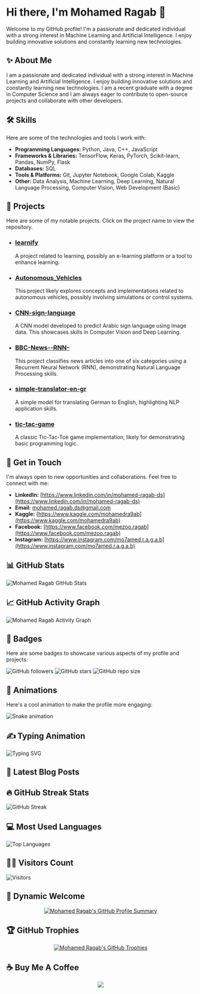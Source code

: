 # Hi there, I'm Mohamed Ragab 👋

Welcome to my GitHub profile! I'm a passionate and dedicated individual with a strong interest in Machine Learning and Artificial Intelligence. I enjoy building innovative solutions and constantly learning new technologies.

## ✨ About Me

I am a passionate and dedicated individual with a strong interest in Machine Learning and Artificial Intelligence. I enjoy building innovative solutions and constantly learning new technologies. I am a recent graduate with a degree in Computer Science and I am always eager to contribute to open-source projects and collaborate with other developers.

## 🛠️ Skills

Here are some of the technologies and tools I work with:

- **Programming Languages:** Python, Java, C++, JavaScript
- **Frameworks & Libraries:** TensorFlow, Keras, PyTorch, Scikit-learn, Pandas, NumPy, Flask
- **Databases:** SQL
- **Tools & Platforms:** Git, Jupyter Notebook, Google Colab, Kaggle
- **Other:** Data Analysis, Machine Learning, Deep Learning, Natural Language Processing, Computer Vision, Web Development (Basic)

## 🚀 Projects

Here are some of my notable projects. Click on the project name to view the repository.

- ### [learnify](https://github.com/Mohamed-Rag/learnify)
  A project related to learning, possibly an e-learning platform or a tool to enhance learning.

- ### [Autonomous_Vehicles](https://github.com/Mohamed-Rag/Autonomous_Vehicles)
  This project likely explores concepts and implementations related to autonomous vehicles, possibly involving simulations or control systems.

- ### [CNN-sign-language](https://github.com/Mohamed-Rag/CNN-sign-language)
  A CNN model developed to predict Arabic sign language using image data. This showcases skills in Computer Vision and Deep Learning.

- ### [BBC-News--RNN-](https://github.com/Mohamed-Rag/BBC-News--RNN-)
  This project classifies news articles into one of six categories using a Recurrent Neural Network (RNN), demonstrating Natural Language Processing skills.

- ### [simple-translator-en-gr](https://github.com/Mohamed-Rag/simple-translator-en-gr)
  A simple model for translating German to English, highlighting NLP application skills.

- ### [tic-tac-game](https://github.com/Mohamed-Rag/tic-tac-game)
  A classic Tic-Tac-Toe game implementation, likely for demonstrating basic programming logic.

## 💬 Get in Touch

I'm always open to new opportunities and collaborations. Feel free to connect with me:

- **LinkedIn:** [https://www.linkedin.com/in/mohamed-ragab-ds](https://www.linkedin.com/in/mohamed-ragab-ds)
- **Email:** [mohamed.ragab.ds@gmail.com](mohamed.ragab.ds@gmail.com)
- **Kaggle:** [https://www.kaggle.com/mohamedra9ab](https://www.kaggle.com/mohamedra9ab)
- **Facebook:** [https://www.facebook.com/mezoo.ragab](https://www.facebook.com/mezoo.ragab)
- **Instagram:** [https://www.instagram.com/mo7amed.r.a.g.a.b](https://www.instagram.com/mo7amed.r.a.g.a.b)

## 📊 GitHub Stats

![Mohamed Ragab GitHub Stats](https://github-readme-stats.vercel.app/api?username=Mohamed-Rag&show_icons=true&theme=radical)

## 📈 GitHub Activity Graph

![Mohamed Ragab Activity Graph](https://github-readme-activity-graph.vercel.app/graph?username=Mohamed-Rag&theme=react)

## 🏅 Badges

Here are some badges to showcase various aspects of my profile and projects:

![GitHub followers](https://img.shields.io/github/followers/Mohamed-Rag?style=social)
![GitHub stars](https://img.shields.io/github/stars/Mohamed-Rag?style=social)
![GitHub repo size](https://img.shields.io/github/repo-size/Mohamed-Rag/learnify)

## 🐍 Animations

Here's a cool animation to make the profile more engaging:

![Snake animation](https://raw.githubusercontent.com/platane/snk/output/github.svg)

## ✍️ Typing Animation

![Typing SVG](https://readme-typing-svg.herokuapp.com?font=Rock+Salt&size=35&duration=4000&color=36,F700&center=true&vCenter=true&width=435&lines=Hello+World+%F0%9F%91%8B;This+is+a+cool+typing+animation;You+can+customize+it+as+you+like)





## 📝 Latest Blog Posts

<!-- BLOG-POST-LIST:START -->
<!-- BLOG-POST-LIST:END -->




## 🔥 GitHub Streak Stats

![GitHub Streak](https://github-readme-streak-stats.herokuapp.com/?user=Mohamed-Rag&theme=dark&hide_border=true)




## 💻 Most Used Languages

![Top Languages](https://github-readme-stats.vercel.app/api/top-langs/?username=Mohamed-Rag&layout=compact&theme=radical)




## 🧑‍💻 Visitors Count

![Visitors](https://visitor-badge.glitch.me/badge?page_id=Mohamed-Rag.Mohamed-Rag)




## 👋 Dynamic Welcome

<p align="center">
  <a href="https://github.com/Mohamed-Rag">
    <img src="https://github-profile-summary-cards.vercel.app/api/cards/profile-details?username=Mohamed-Rag&theme=dark" alt="Mohamed Ragab's GitHub Profile Summary" />
  </a>
</p>




## 🏆 GitHub Trophies

<p align="center">
  <a href="https://github.com/ryo-ma/github-profile-trophy">
    <img src="https://github-profile-trophy.vercel.app/?username=Mohamed-Rag&theme=radical&no-frame=true&no-bg=true" alt="Mohamed Ragab's GitHub Trophies" />
  </a>
</p>




## ☕ Buy Me A Coffee

<p align="center">
  <a href="https://www.buymeacoffee.com/mohamedragab">
    <img src="https://img.buymeacoffee.com/button-api/?text=Buy%20me%20a%20coffee&slug=mohamedragab&button_colour=FFDD00&font_colour=000000&glif_colour=000000&a=true" />
  </a>
</p>



